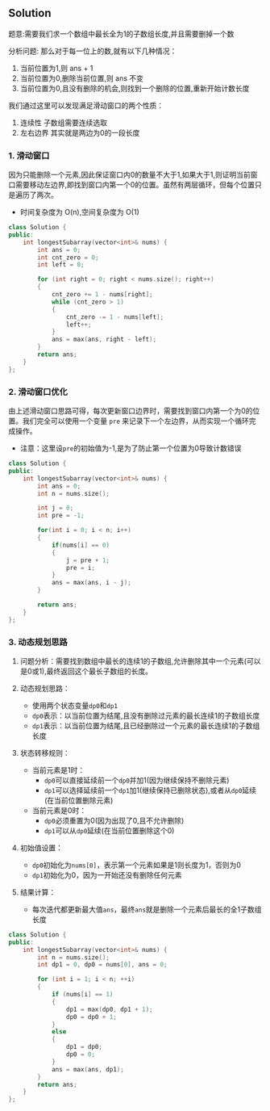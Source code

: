## Solution

题意:需要我们求一个数组中最长全为1的子数组长度,并且需要删掉一个数   

分析问题: 那么对于每一位上的数,就有以下几种情况：   
1. 当前位置为1,则 ans + 1  
2. 当前位置为0,删除当前位置,则 ans 不变  
3. 当前位置为0,且没有删除的机会,则找到一个删除的位置,重新开始计数长度

我们通过这里可以发现满足滑动窗口的两个性质：   
1. 连续性 子数组需要连续选取   
2. 左右边界 其实就是两边为0的一段长度


### 1. 滑动窗口
因为只能删除一个元素,因此保证窗口内0的数量不大于1,如果大于1,则证明当前窗口需要移动左边界,即找到窗口内第一个0的位置。虽然有两层循环，但每个位置只是遍历了两次。   
- 时间复杂度为 O(n),空间复杂度为 O(1)

```cpp
class Solution {
public:
    int longestSubarray(vector<int>& nums) {
        int ans = 0;
        int cnt_zero = 0;
        int left = 0;

        for (int right = 0; right < nums.size(); right++) 
        {
            cnt_zero += 1 - nums[right]; 
            while (cnt_zero > 1) 
            { 
                cnt_zero -= 1 - nums[left]; 
                left++;
            }
            ans = max(ans, right - left);
        }
        return ans;
    }
};
```


### 2. 滑动窗口优化
由上述滑动窗口思路可得，每次更新窗口边界时，需要找到窗口内第一个为0的位置。我们完全可以使用一个变量 `pre` 来记录下一个左边界，从而实现一个循环完成操作。

- 注意：这里设`pre`的初始值为-1,是为了防止第一个位置为0导致计数错误  

```cpp
class Solution {
public:
    int longestSubarray(vector<int>& nums) {
        int ans = 0;
        int n = nums.size();

        int j = 0;
        int pre = -1;

        for(int i = 0; i < n; i++)
        {
            if(nums[i] == 0)
            {
                j = pre + 1;
                pre = i;
            }
            ans = max(ans, i - j);
        }

        return ans;
    }
};
```


### 3. 动态规划思路
1. 问题分析：需要找到数组中最长的连续1的子数组,允许删除其中一个元素(可以是0或1),最终返回这个最长子数组的长度。

2. 动态规划思路：
   - 使用两个状态变量`dp0`和`dp1`
   - `dp0`表示：以当前位置为结尾,且没有删除过元素的最长连续1的子数组长度
   - `dp1`表示：以当前位置为结尾,且已经删除过一个元素的最长连续1的子数组长度

3. 状态转移规则：
   - 当前元素是1时：
     - `dp0`可以直接延续前一个`dp0`并加1(因为继续保持不删除元素)
     - `dp1`可以选择延续前一个`dp1`加1(继续保持已删除状态),或者从`dp0`延续(在当前位置删除元素)
   - 当前元素是0时：
     - `dp0`必须重置为0(因为出现了0,且不允许删除)
     - `dp1`可以从`dp0`延续(在当前位置删除这个0)

4. 初始值设置：
   - `dp0`初始化为`nums[0]`，表示第一个元素如果是1则长度为1，否则为0
   - `dp1`初始化为0，因为一开始还没有删除任何元素

5. 结果计算：
   - 每次迭代都更新最大值`ans`，最终`ans`就是删除一个元素后最长的全1子数组长度

```cpp
class Solution {
public:
    int longestSubarray(vector<int>& nums) {
        int n = nums.size();
        int dp1 = 0, dp0 = nums[0], ans = 0;

        for (int i = 1; i < n; ++i) 
        {
            if (nums[i] == 1) 
            {
                dp1 = max(dp0, dp1 + 1);
                dp0 = dp0 + 1;
            } 
            else 
            {
                dp1 = dp0;
                dp0 = 0;
            }
            ans = max(ans, dp1);
        }
        return ans;
    }
};
```